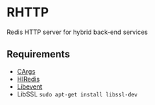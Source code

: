 # RHTTP

Redis HTTP server for hybrid back-end services

## Requirements
* [CArgs](https://github.com/pedramcode/cargs)
* [HIRedis](https://github.com/redis/hiredis)
* [Libevent](https://libevent.org/)
* LibSSL `sudo apt-get install libssl-dev`